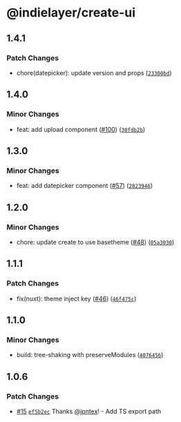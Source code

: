 # @indielayer/create-ui

## 1.4.1

### Patch Changes

- chore(datepicker): update version and props ([`23300bd`](https://github.com/indielayer/ui/commit/23300bd68e3bd5443f2f8641dac55aa5dce203b9))

## 1.4.0

### Minor Changes

- feat: add upload component ([#100](https://github.com/indielayer/ui/pull/100)) ([`30fdb2b`](https://github.com/indielayer/ui/commit/30fdb2b77c84ecc783fc6788fafcc716b692043e))

## 1.3.0

### Minor Changes

- feat: add datepicker component ([#57](https://github.com/indielayer/ui/pull/57)) ([`2823946`](https://github.com/indielayer/ui/commit/28239462fa59e701328e666705cb414bc24a7b6f))

## 1.2.0

### Minor Changes

- chore: update create to use basetheme ([#48](https://github.com/indielayer/ui/pull/48)) ([`05a3030`](https://github.com/indielayer/ui/commit/05a30304d968d58d0c95d13e903a5db827d8caec))

## 1.1.1

### Patch Changes

- fix(nuxt): theme inject key ([#46](https://github.com/indielayer/ui/pull/46)) ([`46f475c`](https://github.com/indielayer/ui/commit/46f475c7fcbce774d3ed2d7746fded55e0b5bc8d))

## 1.1.0

### Minor Changes

- build: tree-shaking with preserveModules ([`4076456`](https://github.com/indielayer/ui/commit/4076456146733972f028defd6bdb801cbfe8f7b8))

## 1.0.6

### Patch Changes

- [#15](https://github.com/indielayer/ui/pull/15) [`ef5b2ec`](https://github.com/indielayer/ui/commit/ef5b2ecd9d3eebcd180a7ff32057bfeffce8a184) Thanks [@jpntex](https://github.com/jpntex)! - Add TS export path

